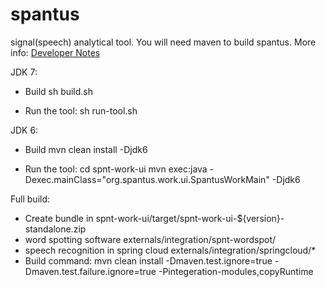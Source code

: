 spantus
=======

signal(speech) analytical tool.
You will need maven to build spantus. More info: [Developer Notes](http://sourceforge.net/apps/mediawiki/spantus/index.php?title=DeveloperNotes "Spantus development")

JDK 7:

* Build
sh build.sh

* Run the tool:
sh run-tool.sh


JDK 6:

* Build
mvn clean install  -Djdk6

* Run the tool:
cd spnt-work-ui
mvn exec:java -Dexec.mainClass="org.spantus.work.ui.SpantusWorkMain" -Djdk6


Full build:

* Create bundle in spnt-work-ui/target/spnt-work-ui-${version}-standalone.zip
* word spotting software externals/integration/spnt-wordspot/
* speech recognition in spring cloud externals/integration/springcloud/*
* Build command:
mvn clean install -Dmaven.test.ignore=true -Dmaven.test.failure.ignore=true -Pintegeration-modules,copyRuntime
